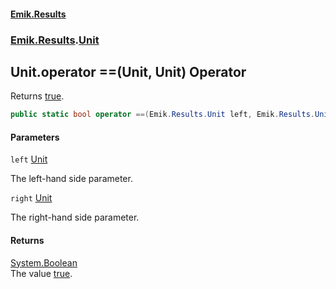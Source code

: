 #### [Emik.Results](index.md 'index')
### [Emik.Results](Emik.Results.md 'Emik.Results').[Unit](Unit.md 'Emik.Results.Unit')

## Unit.operator ==(Unit, Unit) Operator

Returns [true](https://docs.microsoft.com/en-us/dotnet/csharp/language-reference/builtin-types/bool 'https://docs.microsoft.com/en-us/dotnet/csharp/language-reference/builtin-types/bool').

```csharp
public static bool operator ==(Emik.Results.Unit left, Emik.Results.Unit right);
```
#### Parameters

<a name='Emik.Results.Unit.op_Equality(Emik.Results.Unit,Emik.Results.Unit).left'></a>

`left` [Unit](Unit.md 'Emik.Results.Unit')

The left-hand side parameter.

<a name='Emik.Results.Unit.op_Equality(Emik.Results.Unit,Emik.Results.Unit).right'></a>

`right` [Unit](Unit.md 'Emik.Results.Unit')

The right-hand side parameter.

#### Returns
[System.Boolean](https://docs.microsoft.com/en-us/dotnet/api/System.Boolean 'System.Boolean')  
The value [true](https://docs.microsoft.com/en-us/dotnet/csharp/language-reference/builtin-types/bool 'https://docs.microsoft.com/en-us/dotnet/csharp/language-reference/builtin-types/bool').